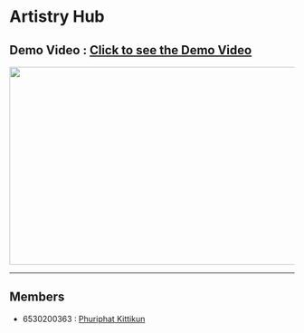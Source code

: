 # Artistry Hub

## Demo Video : [Click to see the Demo Video](https://youtu.be/rL8HyKzopZM)

<p align="center"><img src="assets\images\gif\artistry-hub-demo.gif" width="650" height="350"></p>

<hr />

## Members

- 6530200363 : [Phuriphat Kittikun](https://github.com/prxsss)
